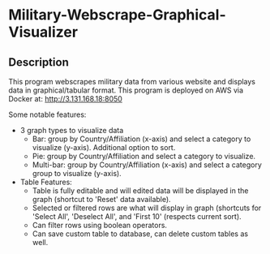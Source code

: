 # Military-Webscrape-Graphical-Visualizer

## Description

This program webscrapes military data from various website and displays data in graphical/tabular format. This program is deployed on AWS via Docker at: http://3.131.168.18:8050

Some notable features:
- 3 graph types to visualize data
     - Bar: group by Country/Affiliation (x-axis) and select a category to visualize (y-axis). Additional option to sort.
     - Pie: group by Country/Affiliation and select a category to visualize.
     - Multi-bar: group by Country/Affiliation (x-axis) and select a category group to visualize (y-axis). 
- Table Features:
     - Table is fully editable and will edited data will be displayed in the graph (shortcut to 'Reset' data available). 
     - Selected or filtered rows are what will display in graph (shortcuts for 'Select All', 'Deselect All', and 'First 10' (respects current sort).
     - Can filter rows using boolean operators. 
     - Can save custom table to database, can delete custom tables as well. 







